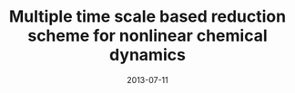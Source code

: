 ---
title: "Multiple time scale based reduction scheme for nonlinear chemical dynamics"
collection: publications
category: manuscripts
permalink: /publication/paper-number-13
# excerpt: ''
date: 2013-07-11
venue: 'The European Physical Journal Special Topics'
paperurl: 'https://link.springer.com/article/10.1140/epjst/e2013-01882-3'
citation: 'Das, D. and Ray, D.S., 2013. Multiple time scale based reduction scheme for nonlinear chemical dynamics. <i>The European Physical Journal Special Topics<i/>, 222(3), pp.785-798.'
image: '/images/resized/epjst.png'
doi: '10.1140/epjst/e2013-01882-3'
---
